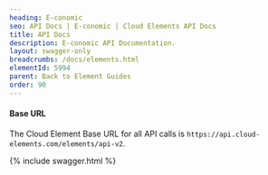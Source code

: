 ```yaml
---
heading: E-conomic
seo: API Docs | E-conomic | Cloud Elements API Docs
title: API Docs
description: E-conomic API Documentation.
layout: swagger-only
breadcrumbs: /docs/elements.html
elementId: 5994
parent: Back to Element Guides
order: 90
---
```


#### Base URL

The Cloud Element Base URL for all API calls is `https://api.cloud-elements.com/elements/api-v2`.

{% include swagger.html %}
